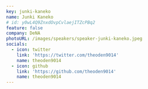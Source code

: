 ```yaml
---
key: junki-kaneko
name: Junki Kaneko
# id: y0wL4Q9ZnxdOvpCvlaejITZcPBq2
feature: false
company: DeNA
photoURL: /images/speakers/speaker-junki-kaneko.jpeg
socials:
  - icon: twitter
    link: 'https://twitter.com/theoden9014'
    name: theoden9014
  - icon: github
    link: 'https://github.com/theoden9014'
    name: theoden9014
---
```

